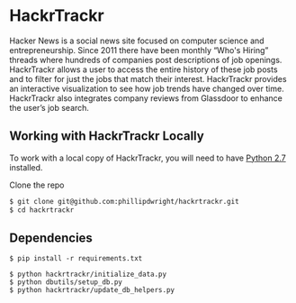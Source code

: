 # HackrTrackr

Hacker News is a social news site focused on computer science and entrepreneurship. Since 2011 there have been monthly “Who's Hiring” threads where hundreds of companies post descriptions of job openings. HackrTrackr allows a user to access the entire history of these job posts and to filter for just the jobs that match their interest. HackrTrackr provides an interactive visualization to see how job trends have changed over time. HackrTrackr also integrates company reviews from Glassdoor to enhance the user’s job search.

## Working with HackrTrackr Locally

To work with a local copy of HackrTrackr, you will need to have [Python 2.7](http://install.python-guide.org) installed.

Clone the repo

```sh
$ git clone git@github.com:phillipdwright/hackrtrackr.git
$ cd hackrtrackr
```

## Dependencies

```
$ pip install -r requirements.txt

$ python hackrtrackr/initialize_data.py
$ python dbutils/setup_db.py
$ python hackrtrackr/update_db_helpers.py
```